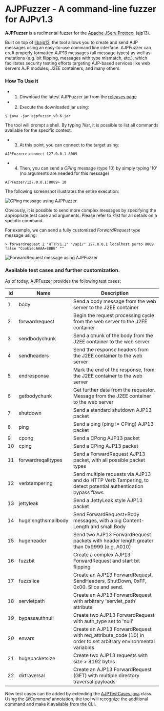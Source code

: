 # AJPFuzzer - A command-line fuzzer for AJPv1.3

**AJPFuzzer** is a rudimental fuzzer for the [Apache JServ Protocol](https://tomcat.apache.org/connectors-doc/ajp/ajpv13a.html) (ajp13). 

Built on top of [libajp13](https://github.com/doyensec/libajp13), the tool allows you to create and send AJP messages using an easy-to-use command line interface. AJPFuzzer can craft properly formatted AJP13 messages (all message types) as well as mutations (e.g. bit flipping, messages with type mismatch, etc.), which facilitates security testing efforts targeting AJP-based services like web servers AJP modules, J2EE containers, and many others.
### How To Use it

* 1) Download the latest AJPFuzzer jar from the [releases page](https://github.com/doyensec/ajpfuzzer/releases)
* 2) Execute the downloaded jar using:
```
$ java -jar ajpfuzzer_v0.6.jar
```
The tool will prompt a shell. By typing *?list*, it is possible to list all commands available for the specific context.

* 3) At this point, you can connect to the target using:
```
AJPFuzzer> connect 127.0.0.1 8009
``` 

* 4) Then, you can send a *CPing* message (type 10) by simply typing '10' (no arguments are needed for this message)
```
AJPFuzzer/127.0.0.1:8009> 10
```

The following screenshot illustrates the entire execution:

![CPing message using AJPFuzzer](http://i.imgur.com/22lHxX3.png)

Obviously, it is possible to send more complex messages by specifying the appropriate test case and arguments. Please refer to *?list <command>* for all details on a specific command.

For example, we can send a fully customized *ForwardRequest* type message using:
	
```
> forwardrequest 2 "HTTP/1.1" "/api/" 127.0.0.1 localhost porto 8009 false "Cookie:AAAA=BBBB" ""
```

![ForwardRequest message using AJPFuzzer](http://i.imgur.com/5j5JYre.png)

### Available test cases and further customization.

As of today, AJPFuzzer provides the following test cases:

Id | Name | Description
--- | --- | ---
1 | body | Send a body message from the web server to the J2EE container
2 | forwardrequest | Begin the request processing cycle from the web server to the J2EE container
3 | sendbodychunk | Send a chunk of the body from the J2EE container to the web server
4 | sendheaders | Send the response headers from the J2EE container to the web server
5 | endresponse | Mark the end of the response, from the J2EE container to the web server
6 | getbodychunk | Get further data from the requestor. Message from the J2EE container to the web server
7 | shutdown | Send a standard shutdown AJP13 packet
8 | ping | Send a ping (ping != CPing) AJP13 packet
9 | cpong | Send a CPong AJP13 packet
10 | cping | Send a CPing AJP13 packet
11 | forwardreqalltypes | Send a ForwardRequest AJP13 packet, with all possible packet types
12 | verbtampering | Send multiple requests via AJP13 and do HTTP Verb Tampering, to detect potential authentication bypass flaws
13 | jettyleak | Send a JettyLeak style AJP13 packet
14 | hugelengthsmallbody | Send ForwardRequest+Body messages, with a big Content-Length and small Body
15 | hugeheader | Send two AJP13 ForwardRequest packets with header length greater than 0x9999 (e.g. A010)
16 | fuzzbit | Create a complex AJP13 ForwardRequest and start bit flipping
17 | fuzzslice | Create an AJP13 ForwardRequest, SendHeaders, ShutDown, 0xFF, 0x00. Slice and send.
18 | servletpath | Create an AJP13 ForwardRequest with arbitrary 'servlet_path' attribute
19 | bypassauthnull | Create two AJP13 ForwardRequest with auth_type set to 'null'
20 | envars | Create an AJP13 ForwardRequest with req_attribute_code (10) in order to set arbitrary environmental variables
21 | hugepacketsize | Create two AJP13 requests with size > 8192 bytes
22 | dirtraversal | Create an AJP13 ForwardRequest (GET) with multiple directory traversal payloads

New test cases can be added by extending the [AJPTestCases.java](https://github.com/doyensec/ajpfuzzer/blob/master/src/com/doyensec/ajpfuzzer/AJPTestCases.java) class. Using the *@Command* annotation, the tool will recognize the additional command and make it available from the CLI.  
